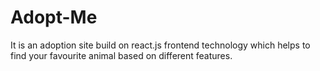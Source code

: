 # Adopt-Me

It is an adoption site build on react.js frontend technology which helps to find your favourite animal based on different features. 

